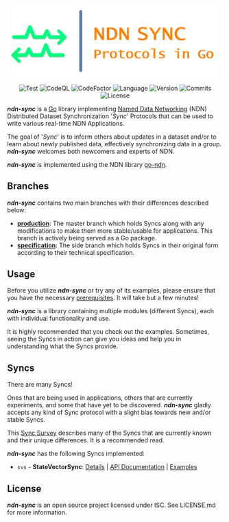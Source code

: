 <div align="center">

![Visual](/docs/README_VISUAL.png)

![Test](https://img.shields.io/github/actions/workflow/status/justincpresley/ndn-sync/test.yaml?branch=production&label=Test)
![CodeQL](https://img.shields.io/github/actions/workflow/status/justincpresley/ndn-sync/codeql.yml?branch=production&label=CodeQL)
![CodeFactor](https://img.shields.io/codefactor/grade/github/justincpresley/ndn-sync/production?label=CodeFactor)
![Language](https://img.shields.io/github/go-mod/go-version/justincpresley/ndn-sync/production?label=Go)
![Version](https://img.shields.io/github/v/tag/justincpresley/ndn-sync?label=Latest%20version)
![Commits](https://img.shields.io/github/commits-since/justincpresley/ndn-sync/latest/production?label=Unreleased%20commits)
![License](https://img.shields.io/github/license/justincpresley/ndn-sync?label=License)

</div>

***ndn-sync*** is a [Go](https://go.dev/) library implementing [Named Data Networking](https://named-data.net/) (NDN) Distributed Dataset Synchronization '*Sync*' Protocols that can be used to write various real-time NDN Applications.

The goal of '*Sync*' is to inform others about updates in a dataset and/or to learn
about newly published data, effectively synchronizing data in a group.
***ndn-sync*** welcomes both newcomers and experts of NDN.

***ndn-sync*** is implemented using the NDN library [go-ndn](https://github.com/zjkmxy/go-ndn).


## Branches

***ndn-sync*** contains two main branches with their differences described below:

* [**production**](https://github.com/justincpresley/ndn-sync/tree/production): The master branch which holds Syncs along with any modifications to make them more stable/usable for applications. This branch is actively being served as a Go package.
* [**specification**](https://github.com/justincpresley/ndn-sync/tree/specification): The side branch which holds Syncs in their original form according to their technical specification.


## Usage

Before you utilize ***ndn-sync*** or try any of its examples, please ensure that you have the necessary [prerequisites](/docs/INSTALL.md). It will take but a few minutes!

***ndn-sync*** is a library containing multiple modules (different Syncs), each with individual functionality and use.

It is highly recommended that you check out the examples. Sometimes, seeing the Syncs in action can give you ideas and help you in understanding what the Syncs provide.


## Syncs

There are many Syncs!

Ones that are being used in applications, others that are currently experiments,
and some that have yet to be discovered. ***ndn-sync*** gladly accepts any
kind of Sync protocol with a slight bias towards new and/or stable Syncs.

This [Sync Survey](https://named-data.net/wp-content/uploads/2021/05/ndn-0053-2-sync-survey.pdf)
describes many of the Syncs that are currently known and their unique differences. It is a recommended read.

***ndn-sync*** has the following Syncs implemented:

* `svs` - **StateVectorSync**: [Details](/docs/syncs/SVS.md) | [API Documentation](https://pkg.go.dev/github.com/justincpresley/ndn-sync/pkg/svs) | [Examples](/examples/svs/README.md)


## License

***ndn-sync*** is an open source project licensed under ISC. See LICENSE.md for more information.
